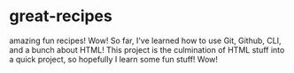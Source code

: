# great-recipes
amazing fun recipes! Wow!
So far, I've learned how to use Git, Github, CLI, and a bunch about HTML! This project is the culmination of HTML stuff into a quick project, so hopefully I learn some fun stuff! Wow!